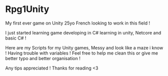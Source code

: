 # Rpg1Unity
My first ever game on Unity
25yo French looking to work in this field !


I just started learning game developing in C# learning in unity, Netcore and basic C# ! 

Here are my Scripts for my Unity games, Messy and look like a maze i know ! Having trouble with variables !
Feel free to help me clean this or give me better typo and better organisation ! 

Any tips appreciated ! 
Thanks for reading <3
